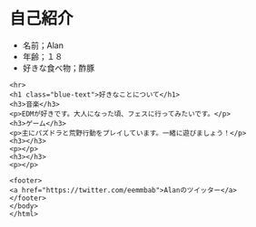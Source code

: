   <!DOCTYPE html>
  <html>
  <head>
   <title>Alan</title>
  </head>
  <body>
    <h1 class="blue-text">自己紹介</h1>
    <ul>
      <li>名前；Alan</li>
      <li>年齢；１８</li>
      <li>好きな食べ物；酢豚</li>
    </ul>
    
    <hr>
    <h1 class="blue-text">好きなことについて</h1>
    <h3>音楽</h3>
    <p>EDMが好きです。大人になった頃、フェスに行ってみたいです。</p>
    <h3>ゲーム</h3>
    <p>主にパズドラと荒野行動をプレイしています。一緒に遊びましょう！</p>
    <h3></h3>
    <p></p>
    <h3></h3>
    <p></p>
    
    <footer>
    <a href="https://twitter.com/eemmbab">Alanのツイッター</a>
    </footer>
    </body>
    </html>
